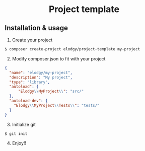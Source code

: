 <h1 align="center">Project template</h1>

Installation & usage
--------------------
1. Create your project
```bash
$ composer create-project elodgy/project-template my-project
```

2. Modify composer.json to fit with your project

```json
{
  "name": "elodgy/my-project",
  "description": "My project",
  "type": "library",
  "autoload": {
      "Elodgy\\MyProject\\": "src/"
  },
  "autoload-dev": {
    "Elodgy\\MyProject\\Tests\\": "tests/"
  }
}
```

3. Initialize git
```bash
$ git init
```

4. Enjoy!!

